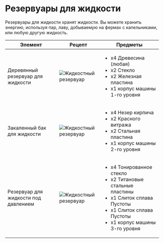 # Резервуары для жидкости

Резервуары для жидкости хранят жидкости. Вы можете хранить энергию, используя пар, лаву, добываемую на фермах с капельниками, или любую другую жидкость.

| Элемент                              | Рецепт                                                                   | Предметы                                                                                                                                                                               |
| ------------------------------------ | ------------------------------------------------------------------------ | -------------------------------------------------------------------------------------------------------------------------------------------------------------------------------------- |
| Деревянный резервуар для жидкости    | ![Жидкостный резервуар](../../.gitbook/assets/tier\_1\_liquid\_tank.png) | <ul><li>x4 Древесина (любая)</li><li>x2 Стекло</li><li>x2 Железная пластина</li><li>x1 корпус машины 1-го уровня</li></ul>                                                             |
| Закаленный бак для жидкости          | ![Жидкостный резервуар](../../.gitbook/assets/tier\_2\_liquid\_tank.png) | <ul><li>x4 Незер кирпича</li><li>x2 Красного витража</li><li>x2 Стальная пластина</li><li>x1 корпус машины 2-го уровня</li></ul>                                                       |
| Резервуар для жидкости под давлением | ![Жидкостный резервуар](../../.gitbook/assets/tier\_3\_liquid\_tank.png) | <ul><li>x4 Тонированное стекло</li><li>x2 Титановые стальные пластины</li><li>x1 Слиток сплава Пустоты</li><li>x1 Слиток сплава Пустоты</li><li>x1 корпус машины 3-го уровня</li></ul> |

